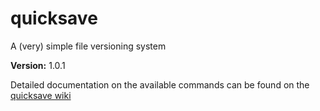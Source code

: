 # quicksave

A (very) simple file versioning system

__Version:__ 1.0.1

Detailed documentation on the available commands can be found on the [quicksave wiki](https://github.com/agraubert/quicksave/wiki)
